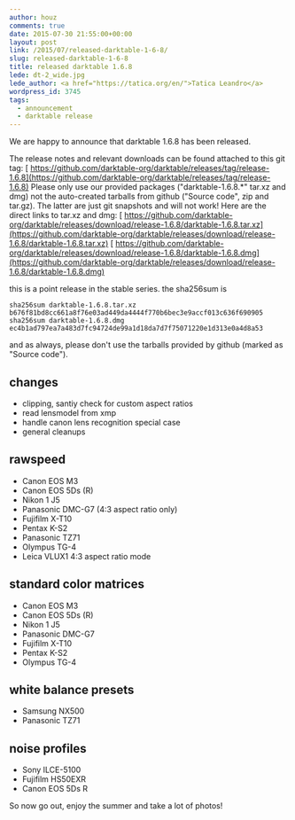 ```yaml
---
author: houz
comments: true
date: 2015-07-30 21:55:00+00:00
layout: post
link: /2015/07/released-darktable-1-6-8/
slug: released-darktable-1-6-8
title: released darktable 1.6.8
lede: dt-2_wide.jpg
lede_author: <a href="https://tatica.org/en/">Tatica Leandro</a>
wordpress_id: 3745
tags:
  - announcement
  - darktable release
---
```

We are happy to announce that darktable 1.6.8 has been released.

The release notes and relevant downloads can be found attached to this git tag:
[ https://github.com/darktable-org/darktable/releases/tag/release-1.6.8](https://github.com/darktable-org/darktable/releases/tag/release-1.6.8)
Please only use our provided packages ("darktable-1.6.8.*" tar.xz and dmg) not the auto-created tarballs from github ("Source code", zip and tar.gz). The latter are just git snapshots and will not work! Here are the direct links to tar.xz and dmg:
[ https://github.com/darktable-org/darktable/releases/download/release-1.6.8/darktable-1.6.8.tar.xz](https://github.com/darktable-org/darktable/releases/download/release-1.6.8/darktable-1.6.8.tar.xz)
[ https://github.com/darktable-org/darktable/releases/download/release-1.6.8/darktable-1.6.8.dmg](https://github.com/darktable-org/darktable/releases/download/release-1.6.8/darktable-1.6.8.dmg)

this is a point release in the stable series. the sha256sum is

    sha256sum darktable-1.6.8.tar.xz
    b676f81bd8cc661a8f76e03ad449da4444f770b6bec3e9accf013c636f690905
    sha256sum darktable-1.6.8.dmg
    ec4b1ad797ea7a483d7fc94724de99a1d18da7d7f75071220e1d313e0a4d8a53

and as always, please don't use the tarballs provided by github (marked as "Source code").

## changes

* clipping, santiy check for custom aspect ratios
* read lensmodel from xmp
* handle canon lens recognition special case
* general cleanups

## rawspeed

* Canon EOS M3
* Canon EOS 5Ds (R)
* Nikon 1 J5
* Panasonic DMC-G7 (4:3 aspect ratio only)
* Fujifilm X-T10
* Pentax K-S2
* Panasonic TZ71
* Olympus TG-4
* Leica VLUX1 4:3 aspect ratio mode

## standard color matrices

* Canon EOS M3
* Canon EOS 5Ds (R)
* Nikon 1 J5
* Panasonic DMC-G7
* Fujifilm X-T10
* Pentax K-S2
* Olympus TG-4

## white balance presets

* Samsung NX500
* Panasonic TZ71

## noise profiles

* Sony ILCE-5100
* Fujifilm HS50EXR
* Canon EOS 5Ds R

So now go out, enjoy the summer and take a lot of photos!
